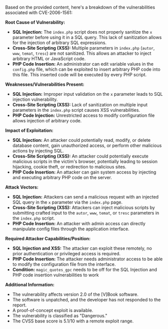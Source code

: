 Based on the provided content, here's a breakdown of the vulnerabilities associated with CVE-2006-1561:

**Root Cause of Vulnerability:**

*   **SQL Injection:** The `index.php` script does not properly sanitize the `x` parameter before using it in a SQL query. This lack of sanitization allows for the injection of arbitrary SQL expressions.
*   **Cross-Site Scripting (XSS):** Multiple parameters in `index.php` (`autor`, `www`, `temat`, `tresc`) are not sanitized. This allows an attacker to inject arbitrary HTML or JavaScript code.
*   **PHP Code Insertion:** An administrator can edit variable values in the `config.php` file, which can be exploited to insert arbitrary PHP code into this file. This inserted code will be executed by every PHP script.

**Weaknesses/Vulnerabilities Present:**

*   **SQL Injection:**  Improper input validation on the `x` parameter leads to SQL injection vulnerability.
*   **Cross-Site Scripting (XSS):** Lack of sanitization on multiple input parameters in the `index.php` script causes XSS vulnerabilities.
*   **PHP Code Injection:** Unrestricted access to modify configuration file allows injection of arbitrary code.

**Impact of Exploitation:**

*   **SQL Injection:**  An attacker could potentially read, modify, or delete database content, gain unauthorized access, or perform other malicious actions by injecting SQL.
*   **Cross-Site Scripting (XSS):** An attacker could potentially execute malicious scripts in the victim's browser, potentially leading to session hijacking, cookie theft, or redirection to malicious sites.
*   **PHP Code Insertion:** An attacker can gain system access by injecting and executing arbitrary PHP code on the server.

**Attack Vectors:**

*   **SQL Injection:**  Attackers can send a malicious request with an injected SQL query in the `x` parameter via the `index.php` page.
*   **Cross-Site Scripting (XSS):** Attackers can inject malicious scripts by submitting crafted input to the `autor`, `www`, `temat`, or `tresc` parameters in the `index.php` script.
*  **PHP Code Insertion:** An attacker with admin access can directly manipulate config files through the application interface.

**Required Attacker Capabilities/Position:**

*   **SQL Injection and XSS:** The attacker can exploit these remotely, no prior authentication or privileged access is required.
*   **PHP Code Insertion:** The attacker needs administrator access to be able to modify the configuration file from the interface.
*   **Condition:** `magic_quotes_gpc` needs to be off for the SQL Injection and PHP code insertion vulnerabilities to work

**Additional Information:**
*   The vulnerability affects version 2.0 of the [V]Book software.
*   The software is unpatched, and the developer has not responded to the report.
*   A proof-of-concept exploit is available.
*   The vulnerability is classified as "Dangerous."
*   The CVSS base score is 5.1/10 with a remote exploit range.
